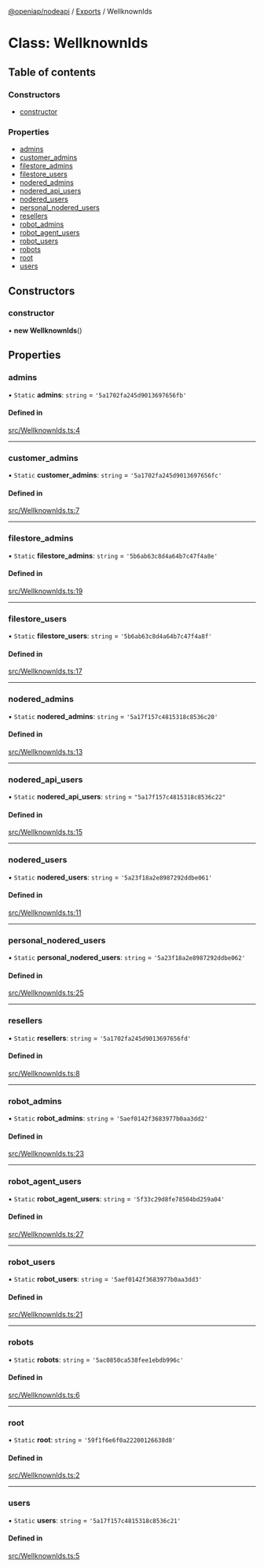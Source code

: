 [@openiap/nodeapi](../README.md) / [Exports](../modules.md) / WellknownIds

# Class: WellknownIds

## Table of contents

### Constructors

- [constructor](WellknownIds.md#constructor)

### Properties

- [admins](WellknownIds.md#admins)
- [customer\_admins](WellknownIds.md#customer_admins)
- [filestore\_admins](WellknownIds.md#filestore_admins)
- [filestore\_users](WellknownIds.md#filestore_users)
- [nodered\_admins](WellknownIds.md#nodered_admins)
- [nodered\_api\_users](WellknownIds.md#nodered_api_users)
- [nodered\_users](WellknownIds.md#nodered_users)
- [personal\_nodered\_users](WellknownIds.md#personal_nodered_users)
- [resellers](WellknownIds.md#resellers)
- [robot\_admins](WellknownIds.md#robot_admins)
- [robot\_agent\_users](WellknownIds.md#robot_agent_users)
- [robot\_users](WellknownIds.md#robot_users)
- [robots](WellknownIds.md#robots)
- [root](WellknownIds.md#root)
- [users](WellknownIds.md#users)

## Constructors

### constructor

• **new WellknownIds**()

## Properties

### admins

▪ `Static` **admins**: `string` = `'5a1702fa245d9013697656fb'`

#### Defined in

[src/WellknownIds.ts:4](https://github.com/openiap/nodeapi/blob/a6b5438/src/WellknownIds.ts#L4)

___

### customer\_admins

▪ `Static` **customer\_admins**: `string` = `'5a1702fa245d9013697656fc'`

#### Defined in

[src/WellknownIds.ts:7](https://github.com/openiap/nodeapi/blob/a6b5438/src/WellknownIds.ts#L7)

___

### filestore\_admins

▪ `Static` **filestore\_admins**: `string` = `'5b6ab63c8d4a64b7c47f4a8e'`

#### Defined in

[src/WellknownIds.ts:19](https://github.com/openiap/nodeapi/blob/a6b5438/src/WellknownIds.ts#L19)

___

### filestore\_users

▪ `Static` **filestore\_users**: `string` = `'5b6ab63c8d4a64b7c47f4a8f'`

#### Defined in

[src/WellknownIds.ts:17](https://github.com/openiap/nodeapi/blob/a6b5438/src/WellknownIds.ts#L17)

___

### nodered\_admins

▪ `Static` **nodered\_admins**: `string` = `'5a17f157c4815318c8536c20'`

#### Defined in

[src/WellknownIds.ts:13](https://github.com/openiap/nodeapi/blob/a6b5438/src/WellknownIds.ts#L13)

___

### nodered\_api\_users

▪ `Static` **nodered\_api\_users**: `string` = `"5a17f157c4815318c8536c22"`

#### Defined in

[src/WellknownIds.ts:15](https://github.com/openiap/nodeapi/blob/a6b5438/src/WellknownIds.ts#L15)

___

### nodered\_users

▪ `Static` **nodered\_users**: `string` = `'5a23f18a2e8987292ddbe061'`

#### Defined in

[src/WellknownIds.ts:11](https://github.com/openiap/nodeapi/blob/a6b5438/src/WellknownIds.ts#L11)

___

### personal\_nodered\_users

▪ `Static` **personal\_nodered\_users**: `string` = `'5a23f18a2e8987292ddbe062'`

#### Defined in

[src/WellknownIds.ts:25](https://github.com/openiap/nodeapi/blob/a6b5438/src/WellknownIds.ts#L25)

___

### resellers

▪ `Static` **resellers**: `string` = `'5a1702fa245d9013697656fd'`

#### Defined in

[src/WellknownIds.ts:8](https://github.com/openiap/nodeapi/blob/a6b5438/src/WellknownIds.ts#L8)

___

### robot\_admins

▪ `Static` **robot\_admins**: `string` = `'5aef0142f3683977b0aa3dd2'`

#### Defined in

[src/WellknownIds.ts:23](https://github.com/openiap/nodeapi/blob/a6b5438/src/WellknownIds.ts#L23)

___

### robot\_agent\_users

▪ `Static` **robot\_agent\_users**: `string` = `'5f33c29d8fe78504bd259a04'`

#### Defined in

[src/WellknownIds.ts:27](https://github.com/openiap/nodeapi/blob/a6b5438/src/WellknownIds.ts#L27)

___

### robot\_users

▪ `Static` **robot\_users**: `string` = `'5aef0142f3683977b0aa3dd3'`

#### Defined in

[src/WellknownIds.ts:21](https://github.com/openiap/nodeapi/blob/a6b5438/src/WellknownIds.ts#L21)

___

### robots

▪ `Static` **robots**: `string` = `'5ac0850ca538fee1ebdb996c'`

#### Defined in

[src/WellknownIds.ts:6](https://github.com/openiap/nodeapi/blob/a6b5438/src/WellknownIds.ts#L6)

___

### root

▪ `Static` **root**: `string` = `'59f1f6e6f0a22200126638d8'`

#### Defined in

[src/WellknownIds.ts:2](https://github.com/openiap/nodeapi/blob/a6b5438/src/WellknownIds.ts#L2)

___

### users

▪ `Static` **users**: `string` = `'5a17f157c4815318c8536c21'`

#### Defined in

[src/WellknownIds.ts:5](https://github.com/openiap/nodeapi/blob/a6b5438/src/WellknownIds.ts#L5)
